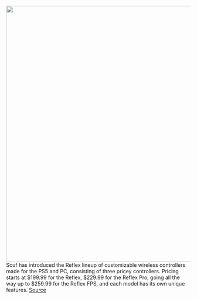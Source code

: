 <img src='https://cdn.vox-cdn.com/thumbor/vGfay78MiStx0Xwuq_FLP-86DCw=/0x0:7429x4953/1200x800/filters:focal(3121x1883:4309x3071)/cdn.vox-cdn.com/uploads/chorus_image/image/70240427/reflexhero.0.jpg' width='700px' /><br/>
Scuf has introduced the Reflex lineup of customizable wireless controllers made for the PS5 and PC, consisting of three pricey controllers. Pricing starts at $199.99 for the Reflex, $229.99 for the Reflex Pro, going all the way up to $259.99 for the Reflex FPS, and each model has its own unique features.
<a href='https://www.theverge.com/2021/12/7/22814531/scuf-reflex-pro-fps-dualsense-ps5-pc-sony-wireless-controller-price-release-date-features'> Source <a/>